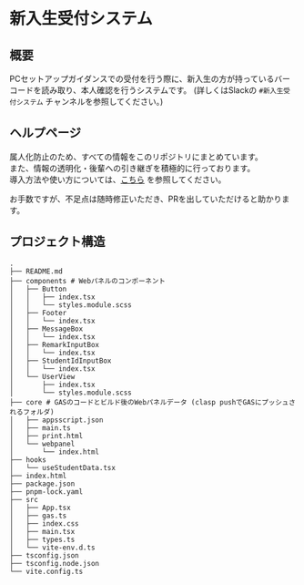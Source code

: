 # 新入生受付システム

## 概要
PCセットアップガイダンスでの受付を行う際に、新入生の方が持っているバーコードを読み取り、本人確認を行うシステムです。
(詳しくはSlackの `#新入生受付システム` チャンネルを参照してください。)

## ヘルプページ
属人化防止のため、すべての情報をこのリポジトリにまとめています。  
また、情報の透明化・後輩への引き継ぎを積極的に行っております。  
導入方法や使い方については、[こちら](./docs/00-top-page.md) を参照してください。

お手数ですが、不足点は随時修正いただき、PRを出していただけると助かります。

## プロジェクト構造
```
.
├── README.md
├── components # Webパネルのコンポーネント
│   ├── Button
│   │   ├── index.tsx
│   │   └── styles.module.scss
│   ├── Footer
│   │   └── index.tsx
│   ├── MessageBox
│   │   └── index.tsx
│   ├── RemarkInputBox
│   │   └── index.tsx
│   ├── StudentIdInputBox
│   │   └── index.tsx
│   └── UserView
│       ├── index.tsx
│       └── styles.module.scss
├── core # GASのコードとビルド後のWebパネルデータ (clasp pushでGASにプッシュされるフォルダ)
│   ├── appsscript.json
│   ├── main.ts
│   ├── print.html
│   └── webpanel
│       └── index.html
├── hooks
│   └── useStudentData.tsx
├── index.html
├── package.json
├── pnpm-lock.yaml
├── src
│   ├── App.tsx
│   ├── gas.ts
│   ├── index.css
│   ├── main.tsx
│   ├── types.ts
│   └── vite-env.d.ts
├── tsconfig.json
├── tsconfig.node.json
└── vite.config.ts
```
